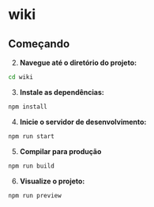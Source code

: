 # wiki


## Começando

2. **Navegue até o diretório do projeto:**
```bash
cd wiki
```

3. **Instale as dependências:**
```bash
npm install
```

4. **Inicie o servidor de desenvolvimento:**
```bash
npm run start
```

5. **Compilar para produção**
```bash
npm run build
```

6. **Visualize o projeto:**
```bash
npm run preview
```